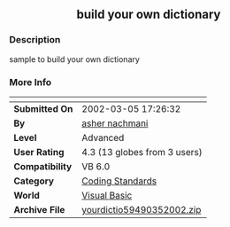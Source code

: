 ﻿<div align="center">

## build your own dictionary


</div>

### Description

sample to build your own dictionary
 
### More Info
 


<span>             |<span>
---                |---
**Submitted On**   |2002-03-05 17:26:32
**By**             |[asher nachmani](https://github.com/Planet-Source-Code/PSCIndex/blob/master/ByAuthor/asher-nachmani.md)
**Level**          |Advanced
**User Rating**    |4.3 (13 globes from 3 users)
**Compatibility**  |VB 6\.0
**Category**       |[Coding Standards](https://github.com/Planet-Source-Code/PSCIndex/blob/master/ByCategory/coding-standards__1-43.md)
**World**          |[Visual Basic](https://github.com/Planet-Source-Code/PSCIndex/blob/master/ByWorld/visual-basic.md)
**Archive File**   |[yourdictio59490352002\.zip](https://github.com/Planet-Source-Code/asher-nachmani-build-your-own-dictionary__1-32366/archive/master.zip)








